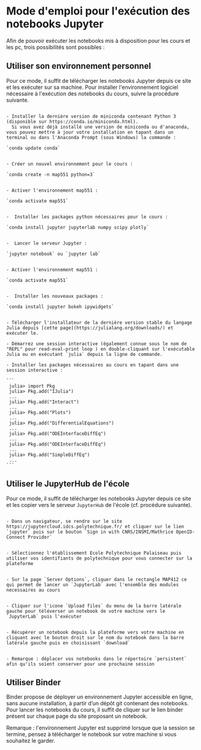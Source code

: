 # Mode d'emploi pour l'exécution des notebooks Jupyter

Afin de pouvoir exécuter les notebooks mis à disposition pour les cours et les pc, trois possibilités sont possibles :

## Utiliser son environnement personnel

Pour ce mode, il suffit de télécharger les notebooks Jupyter depuis ce site et les exécuter sur sa machine. Pour installer l'environnement logiciel nécessaire à l'exécution des notebooks du cours, suivre la procédure suivante.
  
```{admonition} Procédure pour installer Jupyter Notebook

- Installer la dernière version de miniconda contenant Python 3 (disponible sur https://conda.io/miniconda.html).
  Si vous avez déjà installé une version de miniconda ou d'anaconda, vous pouvez mettre à jour votre installation en tapant dans un terminal ou dans l'Anaconda Prompt (sous Windows) la commande :

`conda update conda`


- Créer un nouvel environnement pour le cours :

`conda create -n map551 python=3`


- Activer l'environnement map551 :

`conda activate map551` 


-  Installer les packages python nécessaires pour le cours :

`conda install jupyter jupyterlab numpy scipy plotly`


-  Lancer le serveur Jupyter :

`jupyter notebook` ou `jupyter lab`
```

```{admonition} Ajouter des packages python dans l'environnement

- Activer l'environnement map551 :

`conda activate map551` 


-  Installer les nouveaux packages :

`conda install jupyter bokeh ipywidgets`
```

``````{admonition} Installer Julia et les packages nécessaires au cours

- Télécharger l'installateur de la dernière version stable du langage Julia depuis [cette page](https://julialang.org/downloads/) et exécuter le.

- Démarrez une session interactive (également connue sous le nom de "REPL" pour read-eval-print loop ) en double-cliquant sur l'exécutable Julia ou en exécutant `julia` depuis la ligne de commande.

- Installer les packages nécessaires au cours en tapant dans une session interactive :

```
 julia> import Pkg
 julia> Pkg.add("IJulia")
 ...
 julia> Pkg.add("Interact")
 ...
 julia> Pkg.add("Plots")
 ...
 julia> Pkg.add("DifferentialEquations")
 ...
 julia> Pkg.add("ODEInterfaceDiffEq")
 ...
 julia> Pkg.add("ODEInterfaceDiffEq")
 ...
 julia> Pkg.add("SimpleDiffEq")
 ...
```
``````

## Utiliser le JupyterHub de l'école

Pour ce mode, il suffit de télécharger les notebooks Jupyter depuis ce site et les copier vers le serveur `JupyterHub` de l'école (cf. procédure suivante).

```{admonition} Utilisation du JupyterHub de l'école

- Dans un navigateur, se rendre sur le site https://jupytercloud.idcs.polytechnique.fr/ et cliquer sur le lien `jupyter` puis sur le bouton `Sign in with CNRS/INSMI/Mathrice OpenID-Connect Provider`


- Sélectionnez l'établissement Ecole Polytechnique Palaiseau puis utiliser vos identifiants de polytechnique pour vous connecter sur la plateforme


- Sur la page `Server Options`, cliquer dans le rectangle MAP412 ce qui permet de lancer un `JupyterLab` avec l'ensemble des modules necessaires au cours


- Cliquer sur l'icone `Upload files` du menu de la barre latérale gauche pour téléverser un notebook de votre machine vers le `JupyterLab` puis l'exécuter


- Récupérer un notebook depuis la plateforme vers votre machine en cliquant avec le bouton droit sur le nom du notebook dans la barre latérale gauche puis en choisissant `download`


- Remarque : déplacer vos notebooks dans le répertoire `persistent` afin qu'ils soient conserver pour une prochaine session  
``` 

## Utiliser Binder

Binder propose de déployer un environnement Jupyter accessible en ligne, sans aucune installation, à partir d’un dépôt git contenant des notebooks.
Pour lancer les notebooks du cours, il suffit de cliquer sur le lien binder présent sur chaque page du site proposant un notebook. 

Remarque : l'environnement Jupyter est supprimé lorsque que la session se termine, pensez à télécharger le notebook sur votre machine si vous souhaitez le garder. 
